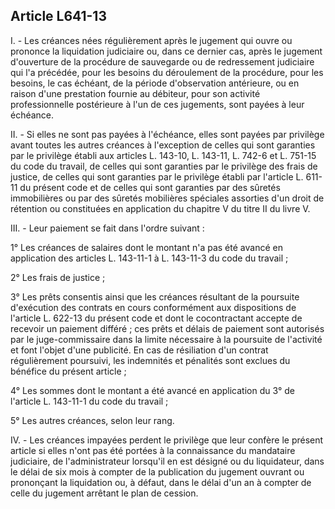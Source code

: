 Article L641-13
----
I. - Les créances nées régulièrement après le jugement qui ouvre ou prononce la
liquidation judiciaire ou, dans ce dernier cas, après le jugement d'ouverture de
la procédure de sauvegarde ou de redressement judiciaire qui l'a précédée, pour
les besoins du déroulement de la procédure, pour les besoins, le cas échéant, de
la période d'observation antérieure, ou en raison d'une prestation fournie au
débiteur, pour son activité professionnelle postérieure à l'un de ces jugements,
sont payées à leur échéance.

II. - Si elles ne sont pas payées à l'échéance, elles sont payées par privilège
avant toutes les autres créances à l'exception de celles qui sont garanties par
le privilège établi aux articles L. 143-10, L. 143-11, L. 742-6 et L. 751-15 du
code du travail, de celles qui sont garanties par le privilège des frais de
justice, de celles qui sont garanties par le privilège établi par l'article L.
611-11 du présent code et de celles qui sont garanties par des sûretés
immobilières ou par des sûretés mobilières spéciales assorties d'un droit de
rétention ou constituées en application du chapitre V du titre II du livre V.

III. - Leur paiement se fait dans l'ordre suivant :

1° Les créances de salaires dont le montant n'a pas été avancé en application
des articles L. 143-11-1 à L. 143-11-3 du code du travail ;

2° Les frais de justice ;

3° Les prêts consentis ainsi que les créances résultant de la poursuite
d'exécution des contrats en cours conformément aux dispositions de l'article L.
622-13 du présent code et dont le cocontractant accepte de recevoir un paiement
différé ; ces prêts et délais de paiement sont autorisés par le juge-commissaire
dans la limite nécessaire à la poursuite de l'activité et font l'objet d'une
publicité. En cas de résiliation d'un contrat régulièrement poursuivi, les
indemnités et pénalités sont exclues du bénéfice du présent article ;

4° Les sommes dont le montant a été avancé en application du 3° de l'article L.
143-11-1 du code du travail ;

5° Les autres créances, selon leur rang.

IV. - Les créances impayées perdent le privilège que leur confère le présent
article si elles n'ont pas été portées à la connaissance du mandataire
judiciaire, de l'administrateur lorsqu'il en est désigné ou du liquidateur, dans
le délai de six mois à compter de la publication du jugement ouvrant ou
prononçant la liquidation ou, à défaut, dans le délai d'un an à compter de celle
du jugement arrêtant le plan de cession.
